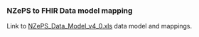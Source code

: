 ### NZePS to FHIR Data model mapping

Link to [NZePS_Data_Model_v4_0.xls](https://github.com/HL7NZ/mdr/raw/master/NZePS_Data_Model_v4_0.xls) data model and mappings.  